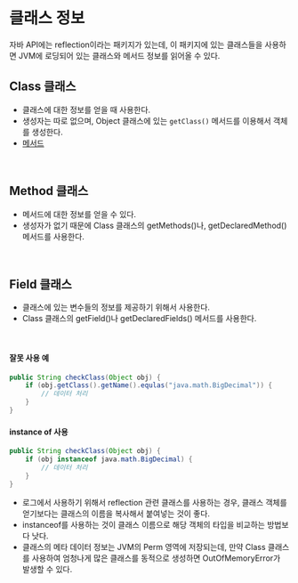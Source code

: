 # 클래스 정보
자바 API에는 reflection이라는 패키지가 있는데, 이 패키지에 있는 클래스들을 사용하면 JVM에 로딩되어 있는 클래스와 메서드 정보를 읽어올 수 있다.

## Class 클래스
- 클래스에 대한 정보를 얻을 때 사용한다.
- 생성자는 따로 없으며, Object 클래스에 있는 `getClass()` 메서드를 이용해서 객체를 생성한다.
- [메서드](https://docs.oracle.com/javase/8/docs/api/java/lang/Class.html)

<br>

## Method 클래스
- 메서드에 대한 정보를 얻을 수 있다.
- 생성자가 없기 때문에 Class 클래스의 getMethods()나, getDeclaredMethod() 메서드를 사용한다.

<br>

## Field 클래스
- 클래스에 있는 변수들의 정보를 제공하기 위해서 사용한다.
- Class 클래스의 getField()나 getDeclaredFields() 메서드를 사용한다.

<br>

#### 잘못 사용 예
```java
public String checkClass(Object obj) {
    if (obj.getClass().getName().equlas("java.math.BigDecimal")) {
        // 데이터 처리
    }
}
```

#### instance of 사용
```java
public String checkClass(Object obj) {
    if (obj instanceof java.math.BigDecimal) {
        // 데이터 처리
    }
}
```

- 로그에서 사용하기 위해서 reflection 관련 클래스를 사용하는 경우, 클래스 객체를 얻기보다는 클래스의 이름을 복사해서 붙여넣는 것이 좋다.
- instanceof를 사용하는 것이 클래스 이름으로 해당 객체의 타입을 비교하는 방법보다 낫다.
- 클래스의 메타 데이터 정보는 JVM의 Perm 영역에 저장되는데, 만약 Class 클래스를 사용하여 엄청나게 많은 클래스를 동적으로 생성하면 OutOfMemoryError가 발생할 수 있다.
